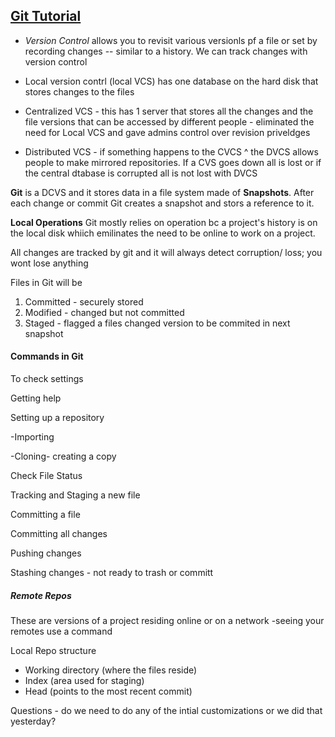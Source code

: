 ## [Git Tutorial](https://blog.udemy.com/git-tutorial-a-comprehensive-guide/#7_2) 

* *Version Control* allows you to revisit various versionls pf a file or set by recording changes -- similar to a history.
We can track changes with version control

* Local version contrl (local VCS) has one database on the hard disk that stores changes to the files 

* Centralized VCS - this has 1 server that stores all the changes and the file versions that can be accessed by different people - eliminated the need for Local VCS and gave admins control over revision priveldges 

* Distributed VCS - if something happens to the CVCS ^ the DVCS allows people to make mirrored repositories. If a CVS goes down all is lost or if the central dtabase is corrupted all is not lost with DVCS

**Git** is a DCVS and it stores data in a file system made of **Snapshots**. After each change or commit Git creates a snapshot and stors a reference to it. 

**Local Operations** Git mostly relies on operation bc a project's history is on the local disk whiich emilinates the need to be online to work on a project.

All changes are tracked by git and it will always detect corruption/ loss; you wont lose anything

Files in Git will be 
1. Committed - securely stored 
2. Modified - changed but not committed
3. Staged - flagged a files changed version to be commited in next snapshot


#### Commands in Git
To check settings

Getting help

Setting up a repository

-Importing

-Cloning- creating a copy

Check File Status

Tracking and Staging a new file

Committing a file

Committing all changes

Pushing changes

Stashing changes - not ready to trash or committ

##### Remote Repos
These are versions of a project residing online or on a network
-seeing your remotes use a command

Local Repo structure

- Working directory (where the files reside) 
- Index (area used for staging) 
- Head (points to the most recent commit)





Questions - do we need to do any of the intial customizations or we did that yesterday? 
